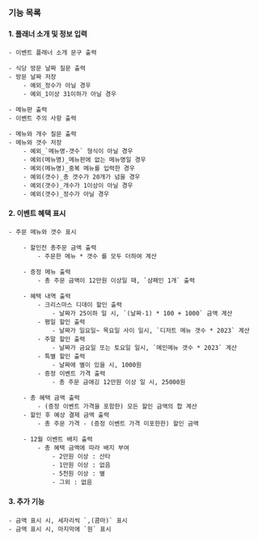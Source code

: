 ### 기능 목록

#### 1. 플래너 소개 및 정보 입력

    - 이벤트 플래너 소개 문구 출력

    - 식당 방문 날짜 질문 출력
    - 방문 날짜 저장
        - 예외_정수가 아닐 경우
        - 예외_1이상 31이하가 아닐 경우

    - 메뉴판 출력
    - 이벤트 주의 사항 출력

    - 메뉴와 개수 질문 출력
    - 메뉴와 갯수 저장
        - 예외_`메뉴명-갯수` 형식이 아닐 경우
        - 예외(메뉴명)_메뉴판에 없는 메뉴명일 경우
        - 예외(메뉴명)_중복 메뉴를 입력한 경우
        - 예외(갯수)_총 갯수가 20개가 넘을 경우
        - 예외(갯수)_개수가 1이상이 아닐 경우
        - 예외(갯수)_정수가 아닐 경우

#### 2. 이벤트 혜택 표시

    - 주문 메뉴와 갯수 표시

        - 할인전 총주문 금액 출력
            - 주문한 메뉴 * 갯수 를 모두 더하여 계산

        - 증정 메뉴 출력
            - 총 주문 금액이 12만원 이상일 때, `샴페인 1개` 출력

        - 혜택 내역 출력
            - 크리스마스 디데이 할인 출력
                - 날짜가 25이하 일 시, `(날짜-1) * 100 + 1000` 금액 계산
            - 평일 할인 출력
                - 날짜가 일요일~ 목요일 사이 일시, `디저트 메뉴 갯수 * 2023` 계산
            - 주말 할인 출력
                - 날짜가 금요일 또는 토요일 일시, `메인메뉴 갯수 * 2023` 계산
            - 특별 할인 출력
                - 날짜에 별이 있을 시, 1000원
            - 증정 이벤트 가격 출력
                - 총 주문 금애깅 12만원 이상 일 시, 25000원

        - 총 혜택 금액 출력
            - (증정 이벤트 가격을 포함한) 모든 할인 금액의 합 계산
        - 할인 후 예상 결제 금액 출력
            - 총 주문 가격 - (증정 이벤트 가격 미포한한) 할인 금액

        - 12월 이벤트 배지 출력
            - 총 혜택 금액에 따라 배지 부여
                - 2만원 이상 : 산타
                - 1만원 이상 : 없음
                - 5천원 이상 : 별
                - 그외 : 없음

#### 3. 추가 기능

    - 금액 표시 시, 세자리씩 `,(콤마)` 표시
    - 금액 표시 시, 마지막에 `원` 표시